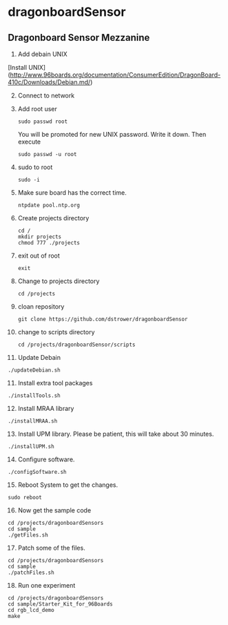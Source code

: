 # dragonboardSensor
## Dragonboard Sensor Mezzanine
1. Add debain UNIX

  [Install UNIX] (http://www.96boards.org/documentation/ConsumerEdition/DragonBoard-410c/Downloads/Debian.md/)
  
2. Connect to network
3. Add root user

   ```
   sudo passwd root
   ```
   You will be promoted for new UNIX password. Write it down.
   Then execute
   ```
   sudo passwd -u root
   ```
4. sudo to root

   ```
   sudo -i
   ```
5. Make sure board has the correct time.

   ```
   ntpdate pool.ntp.org
   ```
5. Create projects directory

   ```
   cd /
   mkdir projects
   chmod 777 ./projects
   ```
6. exit out of root

   ```
   exit
   ```
7. Change to projects directory

   ```
   cd /projects
   ```
8. cloan repository

   ```
   git clone https://github.com/dstrower/dragonboardSensor
   ```
9. change to scripts directory

   ```
   cd /projects/dragonboardSensor/scripts
   ```
10. Update Debain

   ```
   ./updateDebian.sh
   ```
11. Install extra tool packages

   ```
   ./installTools.sh
   ```
12. Install MRAA library

   ```
   ./installMRAA.sh
   ```
13. Install UPM library. Please be patient, this will take about 30 minutes.

   ```
   ./installUPM.sh
   ```
14. Configure software.

   ```
   ./configSoftware.sh
   ```
15. Reboot System to get the changes.

   ```
   sudo reboot
   ```
16. Now get the sample code
 
   ```
   cd /projects/dragonboardSensors
   cd sample
   ./getFiles.sh
   ```
   
17. Patch some of the files.

   ```
   cd /projects/dragonboardSensors
   cd sample
   ./patchFiles.sh
   ```
   
18. Run one experiment

  ```
  cd /projects/dragonboardSensors
  cd sample/Starter_Kit_for_96Boards
  cd rgb_lcd_demo
  make
  ```
   
